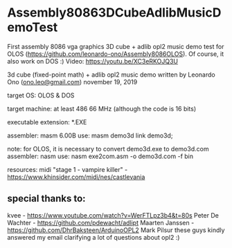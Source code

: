 # Assembly80863DCubeAdlibMusicDemoTest
First assembly 8086 vga graphics 3D cube + adlib opl2 music demo test for OLOS (https://github.com/leonardo-ono/Assembly8086OLOS). Of course, it also work on DOS :) Video: https://youtu.be/XC3eRKOJQ3U

3d cube (fixed-point math) + adlib opl2 music demo 
written by Leonardo Ono (ono.leo@gmail.com)
november 19, 2019

target OS: OLOS & DOS

target machine: at least 486 66 MHz (although the code is 16 bits)

executable extension: *.EXE

assembler: masm 6.00B
use: masm demo3d
     link demo3d;
     
note: for OLOS, it is necessary to convert demo3d.exe to demo3d.com
assembler: nasm
use: nasm exe2com.asm -o demo3d.com -f bin


resources:
midi "stage 1 - vampire killer" - https://www.khinsider.com/midi/nes/castlevania


special thanks to:
------------------
kvee - https://www.youtube.com/watch?v=WerFTLpz3b4&t=80s
Peter De Wachter - https://github.com/pdewacht/adlipt
Maarten Janssen -https://github.com/DhrBaksteen/ArduinoOPL2
Mark Pilsur
these guys kindly answered my email clarifying a lot of questions about opl2 :)
